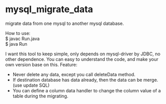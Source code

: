 # mysql_migrate_data
migrate data from one mysql to another mysql database.

How to use: <br>
$ javac Run.java <br>
$ java Run <br>

<p>
I want this tool to keep simple, only depends on mysql-driver by JDBC, no other dependence. You can easy to understand the code, and make your own version base on this.
Feature: <br>
<ul>
<li>Never delete any data, except you call deleteData method.</li>
<li>If destination database has data already, then the data can be merge. (use update SQL)</li>
<li>You can define a column data handler to change the column value of a table during the migrating.</li>
</ul>
</p>
